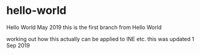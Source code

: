 # hello-world
Hello World May 2019
this is the first branch from Hello World

working out how this actually can be applied to INE etc. 
this was updated 1 Sep 2019 
